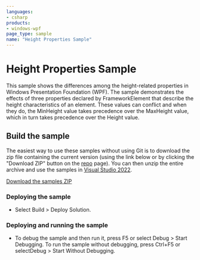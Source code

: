 ```yaml
---
languages:
- csharp
products:
- windows-wpf
page_type: sample
name: "Height Properties Sample"
---
```


# Height Properties Sample
This sample shows the differences among the height-related properties in Windows Presentation Foundation (WPF). The sample demonstrates the effects of three properties declared by FrameworkElement that describe the height characteristics of an element. These values can conflict and when they do, the MinHeight value takes precedence over the MaxHeight value, which in turn takes precedence over the Height value.

## Build the sample
The easiest way to use these samples without using Git is to download the zip file containing the current version (using the link below or by clicking the "Download ZIP" button on the [repo](https://github.com/microsoft/WPF-Samples?tab=readme-ov-file) page). You can then unzip the entire archive and use the samples in [Visual Studio 2022](https://www.visualstudio.com/wpf-vs).

[Download the samples ZIP](../../archive/main.zip)

### Deploying the sample
- Select Build > Deploy Solution. 

### Deploying and running the sample
- To debug the sample and then run it, press F5 or select Debug >  Start Debugging. To run the sample without debugging, press Ctrl+F5 or selectDebug > Start Without Debugging. 


